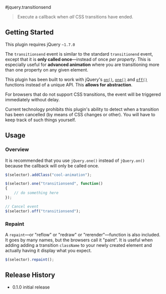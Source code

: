 #jquery.transitionsend

> Execute a callback when *all* CSS transitions have ended.

## Getting Started

This plugin requires jQuery `~1.7.0`

The `transitionsend` event is similar to the standard `transitionend` event, except that it is **only called once**—instead of once *per property*. This is especially useful for **advanced animation** where you are transitioning more than one property on any given element.

This plugin has been built to work with jQuery's [`on()`](http://api.jquery.com/on/), [`one()`](http://api.jquery.com/one/) and [`off()`](http://api.jquery.com/off/) functions instead of
a unique API. This **allows for abstraction**.

For browsers that do not support CSS transitions, the event will be triggered immediately without delay.

Current technology prohibits this plugin's ability to detect when a transition has been cancelled (by means of CSS changes or other). You will have to keep track of such things yourself.

## Usage
### Overview
It is recommended that you use `jQuery.one()` instead of `jQuery.on()` because the callback will only be
called once.
```js
$(selector).addClass("cool-animation");

$(selector).one("transitionsend", function()
{
	// do something here
});

// Cancel event
$(selector).off("transitionsend");
```

### Repaint
A `repaint`—or "reflow" or "redraw" or "rerender"—function is also included. It goes by many names, but the browsers call it "paint". It is useful when adding adding a transition `className` to your newly created element and actually having it display what you expect.
```javascript
$(selector).repaint();
```

## Release History
* 0.1.0 initial release

